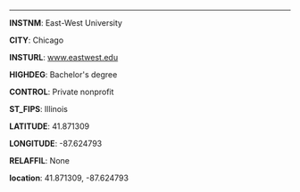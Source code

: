 
---
**INSTNM**: East-West University

**CITY**: Chicago

**INSTURL**: www.eastwest.edu

**HIGHDEG**: Bachelor's degree

**CONTROL**: Private nonprofit

**ST_FIPS**: Illinois

**LATITUDE**: 41.871309

**LONGITUDE**: -87.624793

**RELAFFIL**: None

**location**: 41.871309, -87.624793